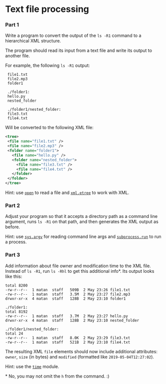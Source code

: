 # Text file processing

### Part 1
Write a program to convert the output of the `ls -R1` command to a hierarchical XML structure.
 
 The program should read its input from a text file and write its output to another file.
 
 For example, the following `ls -R1` output:
 ```
  file1.txt
  file2.mp3
  folder1

  ./folder1:
  hello.py
  nested_folder

  ./folder1/nested_folder:
  file3.txt
  file4.txt 
 ```
 
 Will be converted to the following XML file:
 ```xml
<tree>
  <file name="file1.txt" />
  <file name="file2.mp3" />
  <folder name="folder1">
    <file name="hello.py" />
    <folder name="nested_folder">
      <file name="file3.txt" />
      <file name="file4.txt" />
    </folder>
  </folder>
</tree>
```

Hint: use [`open`](https://docs.python.org/3/library/functions.html#open) to read a file and [`xml.etree`](https://docs.python.org/3/library/xml.etree.elementtree.html) to work with XML.

### Part 2
Adjust your program so that it accepts a directory path as a command line argument, runs `ls -R1` on that path, and then generates the XML output as before.

Hint: use [`sys.argv`](https://docs.python.org/3/library/sys.html#sys.argv) for reading command line args and [`subprocess.run`](https://docs.python.org/3/library/subprocess.html#subprocess.run) to run a process.

### Part 3
Add information about file owner and modification time to the XML file. Instead of `ls -R1`, run `ls -Rhl` to get this additional info*. Its output looks like this:

```
total 8200
-rw-r--r--  1 matan  staff   509B  2 May 23:26 file1.txt
-rw-r--r--  1 matan  staff   3.5M  2 May 23:27 file2.mp3
drwxr-xr-x  4 matan  staff   128B  2 May 23:10 folder1

./folder1:
total 8192
-rw-r--r--  1 matan  staff   3.7M  2 May 23:27 hello.py
drwxr-xr-x  4 matan  staff   128B  2 May 23:10 nested_folder

./folder1/nested_folder:
total 24
-rw-r--r--  1 matan  staff   8.0K  2 May 23:29 file3.txt
-rw-r--r--  1 matan  staff   521B  2 May 23:10 file4.txt
```

The resulting XML `file` elements should now include additional attributes: `owner`, `size` (in bytes) and `modified` (formatted like `2019-05-04T12:27:02`).

Hint: use the [`time`](https://docs.python.org/3/library/time.html) module.

\* No, you may not omit the `h` from the command. :)
